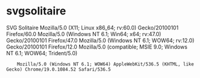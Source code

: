 # svgsolitaire
SVG Solitaire
Mozilla/5.0 (X11; Linux x86_64; rv:60.0) Gecko/20100101 Firefox/60.0
Mozilla/5.0 (Windows NT 6.1; Win64; x64; rv:47.0) Gecko/20100101 Firefox/47.0
    Mozilla/5.0 (Windows NT 6.1; WOW64; rv:12.0) Gecko/20100101 Firefox/12.0
        Mozilla/5.0 (compatible; MSIE 9.0; Windows NT 6.1; WOW64; Trident/5.0)
        
        Mozilla/5.0 (Windows NT 6.1; WOW64) AppleWebKit/536.5 (KHTML, like Gecko) Chrome/19.0.1084.52 Safari/536.5
        
        
